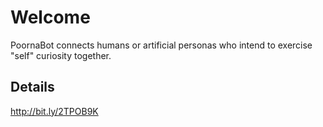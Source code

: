 # Welcome
PoornaBot connects humans or artificial personas who intend to exercise "self" curiosity together.

## Details
http://bit.ly/2TPOB9K
